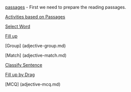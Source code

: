 [passages](adjective-passages.md) - First we need to prepare the reading
passages.

[Activities based on Passages](adjective-passage-activities.md)

[Select Word](adjective-selectWord.md)

[Fill up](adjective-fillup.md)

[Group] (adjective-group.md)

[Match] (adjective-match.md)

[Classify Sentence](adjective-classify-sentence.md)

[Fill up by Drag](adjective-fill-up-by-drag.md)

[MCQ] (adjective-mcq.md)
